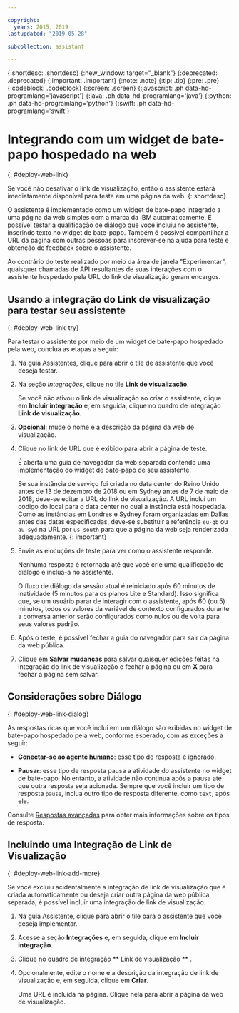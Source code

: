 ```yaml
---

copyright:
  years: 2015, 2019
lastupdated: "2019-05-28"

subcollection: assistant

---
```


{:shortdesc: .shortdesc}
{:new_window: target="_blank"}
{:deprecated: .deprecated}
{:important: .important}
{:note: .note}
{:tip: .tip}
{:pre: .pre}
{:codeblock: .codeblock}
{:screen: .screen}
{:javascript: .ph data-hd-programlang='javascript'}
{:java: .ph data-hd-programlang='java'}
{:python: .ph data-hd-programlang='python'}
{:swift: .ph data-hd-programlang='swift'}

# Integrando com um widget de bate-papo hospedado na web
{: #deploy-web-link}

Se você não desativar o link de visualização, então o assistente estará imediatamente disponível para teste em uma página da web.
{: shortdesc}

O assistente é implementado como um widget de bate-papo integrado a uma página da web simples com a marca da IBM automaticamente. É possível testar a qualificação de diálogo que você incluiu no assistente, inserindo texto no widget de bate-papo. Também é possível compartilhar a URL da página com outras pessoas para inscrever-se na ajuda para teste e obtenção de feedback sobre o assistente.

Ao contrário do teste realizado por meio da área de janela "Experimentar", quaisquer chamadas de API resultantes de suas interações com o assistente hospedado pela URL do link de visualização geram encargos.

## Usando a integração do Link de visualização para testar seu assistente
{: #deploy-web-link-try}

Para testar o assistente por meio de um widget de bate-papo hospedado pela web, conclua as etapas a seguir:

1.  Na guia Assistentes, clique para abrir o tile de assistente que você deseja testar.

1.  Na seção *Integrações*, clique no tile **Link de visualização**.

    Se você não ativou o link de visualização ao criar o assistente, clique em **Incluir integração** e, em seguida, clique no quadro de integração **Link de visualização**.

1.  **Opcional**: mude o nome e a descrição da página da web de visualização.

1.  Clique no link de URL que é exibido para abrir a página de teste.

    É aberta uma guia de navegador da web separada contendo uma implementação do widget de bate-papo de seu assistente.

    Se sua instância de serviço foi criada no data center do Reino Unido antes de 13 de dezembro de 2018 ou em Sydney antes de 7 de maio de 2018, deve-se editar a URL do link de visualização. A URL inclui um código do local para o data center no qual a instância está hospedada. Como as instâncias em Londres e Sydney foram organizadas em Dallas antes das datas especificadas, deve-se substituir a referência `eu-gb` ou `au-syd` na URL por `us-south` para que a página da web seja renderizada adequadamente.
    {: important}

1.  Envie as elocuções de teste para ver como o assistente responde.

    Nenhuma resposta é retornada até que você crie uma qualificação de diálogo e inclua-a no assistente.

    O fluxo de diálogo da sessão atual é reiniciado após 60 minutos de inatividade (5 minutos para os planos Lite e Standard). Isso significa que, se um usuário parar de interagir com o assistente, após 60 (ou 5) minutos, todos os valores da variável de contexto configurados durante a conversa anterior serão configurados como nulos ou de volta para seus valores padrão.

1.  Após o teste, é possível fechar a guia do navegador para sair da página da web pública.

1.  Clique em **Salvar mudanças** para salvar quaisquer edições feitas na integração do link de visualização e fechar a página ou em **X** para fechar a página sem salvar.

## Considerações sobre Diálogo
{: #deploy-web-link-dialog}

As respostas ricas que você inclui em um diálogo são exibidas no widget de bate-papo hospedado pela web, conforme esperado, com as exceções a seguir:

- **Conectar-se ao agente humano**: esse tipo de resposta é ignorado.

- **Pausar**: esse tipo de resposta pausa a atividade do assistente no widget de bate-papo. No entanto, a atividade não continua após a pausa até que outra resposta seja acionada. Sempre que você incluir um tipo de resposta `pause`, inclua outro tipo de resposta diferente, como `text`, após ele.

Consulte [Respostas avançadas](/docs/services/assistant?topic=assistant-dialog-overview#dialog-overview-multimedia) para obter mais informações sobre os tipos de resposta.

## Incluindo uma Integração de Link de Visualização
{: #deploy-web-link-add-more}

Se você excluiu acidentalmente a integração de link de visualização que é criada automaticamente ou deseja criar outra página da web pública separada, é possível incluir uma integração de link de visualização.

1.  Na guia Assistente, clique para abrir o tile para o assistente que você deseja implementar.

1.  Acesse a seção **Integrações** e, em seguida, clique em **Incluir integração**.

1.  Clique no quadro de integração  ** Link de visualização ** .

1.  Opcionalmente, edite o nome e a descrição da integração de link de visualização e, em seguida, clique em **Criar**.

    Uma URL é incluída na página. Clique nela para abrir a página da web de visualização.

